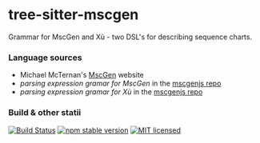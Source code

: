 # tree-sitter-mscgen

Grammar for MscGen and Xù - two DSL's for describing sequence charts.  

### Language sources
- Michael McTernan's [MscGen](http://www.mcternan.me.uk/mscgen/) website
- _parsing expression gramar for MscGen_ in the [mscgenjs repo](https://github.com/mscgenjs/mscgenjs-core/blob/develop/src/parse/peg/mscgenparser.pegjs)
- _parsing expression gramar for Xù_ in the [mscgenjs repo](https://github.com/mscgenjs/mscgenjs-core/blob/develop/src/parse/peg/xuparser.pegjs)


### Build & other statii
[![Build Status](https://travis-ci.com/sverweij/tree-sitter-mscgen.svg?branch=develop)](https://travis-ci.com/sverweij/tree-sitter-mscgen)
[![npm stable version](https://img.shields.io/npm/v/tree-sitter-mscgen.svg)](https://npmjs.com/package/tree-sitter-mscgen)
[![MIT licensed](https://img.shields.io/badge/license-MIT-blue.svg)](LICENSE)